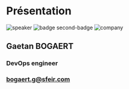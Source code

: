 <!-- .slide: class="speaker-slide" -->

# Présentation

![speaker](./assets/images/gb.jpg)
![badge second-badge](./assets/images/Terraform-Associate-Badge-transp.png)
![company](./assets/images/logo-SFEIR-blanc.png)

<h2>Gaetan <span>BOGAERT</span></h2>

### DevOps engineer
<!-- .element: class="icon-rule icon-first" -->

### bogaert.g@sfeir.com
<!-- .element: class="icon-phone icon-second" -->
